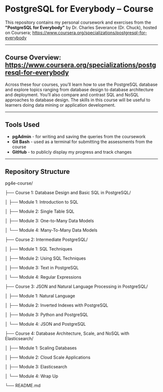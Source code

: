 # PostgreSQL for Everybody – Course

This repository contains my personal coursework and exercises from the **"PostgreSQL for Everybody"** by Dr. Charles Severance (Dr. Chuck), hosted on Coursera; https://www.coursera.org/specializations/postgresql-for-everybody

---

## Course Overview: https://www.coursera.org/specializations/postgresql-for-everybody

Across these four courses, you’ll learn how to use the PostgreSQL database and explore topics ranging from database design to database 
architecture and deployment. You’ll also compare and contrast SQL and NoSQL approaches to database design.
The skills in this course will be useful to learners doing data mining or application development.

---

## Tools Used
- **pgAdmin** - for writing and saving the queries from the coursework
- **Git Bash** - used as a terminal for submitting the assessments from the course
- **GitHub** - to publicly display my progress and track changes

---

## Repository Structure

pg4e-course/

├── Course 1: Database Design and Basic SQL in PostgreSQL/

│ ├── Module 1: Introduction to SQL

│ ├── Module 2: Single Table SQL

│ ├── Module 3: One-to-Many Data Models

│ └── Module 4: Many-To-Many Data Models


├── Course 2: Intermediate PostgreSQL/

│ ├── Module 1: SQL Techniques

│ ├── Module 2: Using SQL Techniques

│ ├── Module 3: Text in PostgreSQL

│ └── Module 4: Regular Expressions


├── Course 3: JSON and Natural Language Processing in PostgreSQL/

│ ├── Module 1: Natural Language

│ ├── Module 2: Inverted Indexes with PostgreSQL

│ ├── Module 3: Python and PostgreSQL

│ └── Module 4: JSON and PostgreSQL


├── Course 4: Database Architecture, Scale, and NoSQL with Elasticsearch/

│ ├── Module 1: Scaling Databases

│ ├── Module 2: Cloud Scale Applications

│ ├── Module 3: Elasticsearch

│ └── Module 4: Wrap Up


└── README.md

